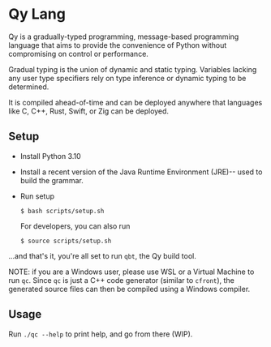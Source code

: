 # Qy Lang

Qy is a gradually-typed programming, message-based programming language that 
aims to provide the convenience of Python without compromising on control or
performance.

Gradual typing is the union of dynamic and static typing. Variables lacking any
user type specifiers rely on type inference or dynamic typing to be determined.

It is compiled ahead-of-time and can be deployed anywhere that languages like
C, C++, Rust, Swift, or Zig can be deployed.

## Setup

- Install Python 3.10
- Install a recent version of the Java Runtime Environment (JRE)-- used to build 
  the grammar.
- Run setup

  ```
  $ bash scripts/setup.sh
  ```
  
  For developers, you can also run

  ```
  $ source scripts/setup.sh
  ```

...and that's it, you're all set to run `qbt`, the Qy build tool.

NOTE: if you are a Windows user, please use WSL or a Virtual Machine to run `qc`.
Since `qc` is just a C++ code generator (similar to `cfront`), the generated source files can then
be compiled using a Windows compiler.

## Usage

Run `./qc --help` to print help, and go from there (WIP).
